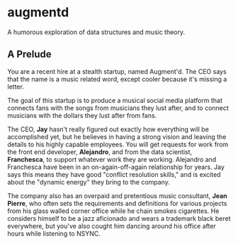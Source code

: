 # augmentd
A humorous exploration of data structures and music theory.


## A Prelude
You are a recent hire at a stealth startup, named Augment'd. The CEO says that the name is a music related word, except cooler because it's missing a letter.

The goal of this startup is to produce a musical social media platform that connects fans with the songs from musicians they lust after, and to connect musicians with the dollars they lust after from fans.

The CEO, **Jay** hasn't really figured out exactly how everything will be accomplished yet, but he believes in having a strong vision and leaving the details to his highly capable employees. You will get requests for work from the front end developer, **Alejandro**, and from the data scientist, **Franchesca**, to support whatever work they are working. Alejandro and Franchesca have been in an on-again-off-again relationship for years. Jay says this means they have good "conflict resolution skills," and is excited about the "dynamic energy" they bring to the company.

The company also has an overpaid and pretentious music consultant, **Jean Pierre**, who often sets the requirements and definitions for various projects from his glass walled corner office while he chain smokes cigarettes. He considers himself to be a jazz aficionado and wears a trademark black beret everywhere, but you've also cought him dancing around his office after hours while listening to NSYNC.